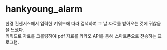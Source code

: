 # hankyoung_alarm

한경 컨센서스에서 입력한 키워드에 따라 검색하여 그 날 자료를 받아오는 것에 귀찮음을 느꼈다. <br>
키워드로 자료를 크롤링하여 pdf 자료를 카카오 API를 통해 스마트폰으로 전송하는 프로그램.
